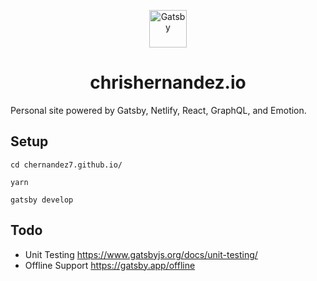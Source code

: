 <p align="center">
  <a href="https://www.gatsbyjs.org">
    <img alt="Gatsby" src="https://www.gatsbyjs.org/monogram.svg" width="60" />
  </a>
</p>
<h1 align="center">
  chrishernandez.io
</h1>

Personal site powered by Gatsby, Netlify, React, GraphQL, and Emotion.

## Setup

`cd chernandez7.github.io/`

`yarn`

`gatsby develop`

## Todo

- Unit Testing https://www.gatsbyjs.org/docs/unit-testing/
- Offline Support https://gatsby.app/offline

<!---
## 💫 Deploy

[![Deploy to Netlify](https://www.netlify.com/img/deploy/button.svg)](https://app.netlify.com/start/deploy?repository=https://github.com/gatsbyjs/gatsby-starter-default)
---!>

